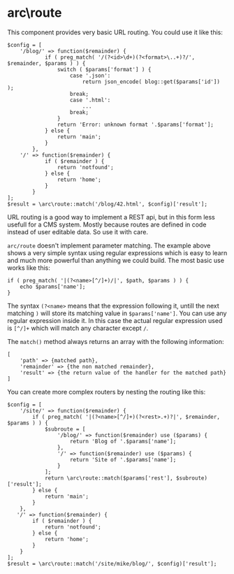 arc\route
=========

This component provides very basic URL routing. You could use it like this:

    $config = [
        '/blog/' => function($remainder) {
                if ( preg_match( '/(?<id>\d+)(?<format>\..+)?/', $remainder, $params ) ) {
                    switch ( $params['format'] ) {
                        case '.json':
                            return json_encode( blog::get($params['id']) );
                        break;
                        case '.html':
                            ...
                        break;
                    }
                    return 'Error: unknown format '.$params['format'];
                } else {
                    return 'main';
                }
            },
        '/' => function($remainder) {
                if ( $remainder ) {
                    return 'notfound';
                } else {
                    return 'home';
                }
            }
    ];
    $result = \arc\route::match('/blog/42.html', $config)['result'];
     
URL routing is a good way to implement a REST api, but in this form less usefull for a CMS system. Mostly because routes
are defined in code instead of user editable data. So use it with care.

`arc/route` doesn't implement parameter matching. The example above shows a very simple syntax using regular expressions
which is easy to learn and much more powerful than anything we could build. The most basic use works like this:
 
    if ( preg_match( '|(?<name>[^/]+)/|', $path, $params ) ) {
        echo $params['name'];
    }
    
The syntax `(?<name>` means that the expression following it, untill the next matching `)` will store its matching value
in `$params['name']`. You can use any regular expression inside it. In this case the actual regular expression used is 
`[^/]+` which will match any character except `/`.

The `match()` method always returns an array with the following information:

    [
        'path' => {matched path},
        'remainder' => {the non matched remainder},
        'result' => {the return value of the handler for the matched path}
    ]

You can create more complex routers by nesting the routing like this:

    $config = [
        '/site/' => function($remainder) {
            if ( preg_match( '|(?<name>[^/]+)(?<rest>.+)?|', $remainder, $params ) ) {
                $subroute = [
                    '/blog/' => function($remainder) use ($params) {
                        return 'Blog of '.$params['name'];
                    },
                    '/' => function($remainder) use ($params) {
                        return 'Site of '.$params['name'];
                    }
                ];
                return \arc\route::match($params['rest'], $subroute)['result'];
            } else {
                return 'main';
            }
        },
       '/' => function($remainder) {
            if ( $remainder ) {
                return 'notfound';
            } else {
                return 'home';
            }
        }
    ];
    $result = \arc\route::match('/site/mike/blog/', $config)['result'];
        
        